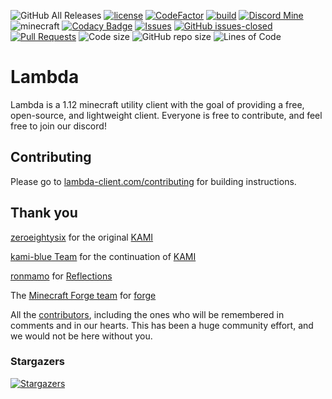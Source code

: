 ![GitHub All Releases](https://img.shields.io/github/downloads/lambda-client/lambda/total)
[![license](https://img.shields.io/badge/License-GPL_v3.0-white.svg)](https://github.com/lambda-client/lambda/blob/master/LICENSE)
[![CodeFactor](https://www.codefactor.io/repository/github/lambda-client/lambda/badge)](https://www.codefactor.io/repository/github/lambda-client/lambda)
[![build](https://github.com/lambda-client/lambda/workflows/gradle_build/badge.svg)](https://github.com/lambda-client/lambda/actions)
[![Discord Mine](https://img.shields.io/discord/834570721070022687?label=chat&logo=discord&logoColor=white)](https://discord.gg/SYS2CXGsqa)
![minecraft](https://img.shields.io/badge/Minecraft-1.12.2-blue.svg)
 <a href="https://www.codacy.com/app/lambda-client/lambda?utm_source=github.com&amp;utm_medium=referral&amp;utm_content=cabaletta/baritone&amp;utm_campaign=Badge_Grade"><img src="https://api.codacy.com/project/badge/Grade/a73d037823b64a5faf597a18d71e3400" alt="Codacy Badge"/></a>
  <a href="https://github.com/lambda-client/lambda/issues/"><img src="https://img.shields.io/github/issues/lambda-client/lambda.svg" alt="Issues"/></a>
  <a href="https://github.com/lambda-client/lambda/issues?q=is%3Aissue+is%3Aclosed"><img src="https://img.shields.io/github/issues-closed/lambda-client/lambda.svg" alt="GitHub issues-closed"/></a>
  <a href="https://github.com/lambda-client/lambda/pulls/"><img src="https://img.shields.io/github/issues-pr/lambda-client/lambda.svg" alt="Pull Requests"/></a>
  <img src="https://img.shields.io/github/languages/code-size/lambda-client/lambda.svg" alt="Code size"/>
  <img src="https://img.shields.io/github/repo-size/lambda-client/lambda.svg" alt="GitHub repo size"/>
  <img src="https://tokei.rs/b1/github/lambda-client/lambda?category=code" alt="Lines of Code"/>
</p>

# Lambda

Lambda is a 1.12 minecraft utility client with the goal of providing a free, open-source, and lightweight client. Everyone is free to contribute, and feel free to join our discord!

## Contributing

Please go to [lambda-client.com/contributing](https://lambda-client.com/contributing) for building instructions.

## Thank you

[zeroeightysix](https://github.com/zeroeightysix) for the original [KAMI](https://github.com/zeroeightysix/KAMI)

[kami-blue Team](https://github.com/kami-blue) for the continuation of [KAMI](https://github.com/zeroeightysix/KAMI)

[ronmamo](https://github.com/ronmamo) for [Reflections](https://github.com/ronmamo/reflections)

The [Minecraft Forge team](https://github.com/MinecraftForge) for [forge](https://files.minecraftforge.net/)

All the [contributors](https://github.com/lambda-client/lambda/graphs/contributors), including the ones who will be remembered in comments and in our hearts. This has been a huge community effort, and we would not be here without you.

### Stargazers
[![Stargazers](https://starchart.cc/lambda-client/lambda.svg)](https://starchart.cc/lambda-client/lambda)
